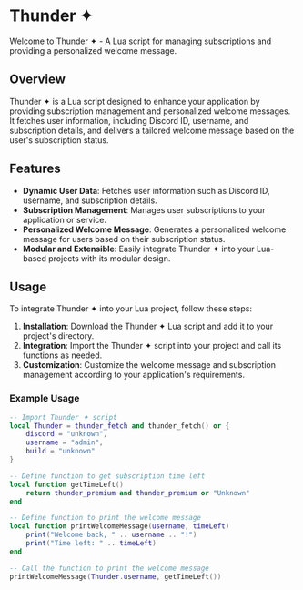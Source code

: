 # Thunder ✦

Welcome to Thunder ✦ - A Lua script for managing subscriptions and providing a personalized welcome message.

## Overview

Thunder ✦ is a Lua script designed to enhance your application by providing subscription management and personalized welcome messages. It fetches user information, including Discord ID, username, and subscription details, and delivers a tailored welcome message based on the user's subscription status.

## Features

- **Dynamic User Data**: Fetches user information such as Discord ID, username, and subscription details.
- **Subscription Management**: Manages user subscriptions to your application or service.
- **Personalized Welcome Message**: Generates a personalized welcome message for users based on their subscription status.
- **Modular and Extensible**: Easily integrate Thunder ✦ into your Lua-based projects with its modular design.

## Usage

To integrate Thunder ✦ into your Lua project, follow these steps:

1. **Installation**: Download the Thunder ✦ Lua script and add it to your project's directory.
2. **Integration**: Import the Thunder ✦ script into your project and call its functions as needed.
3. **Customization**: Customize the welcome message and subscription management according to your application's requirements.

### Example Usage

```lua
-- Import Thunder ✦ script
local Thunder = thunder_fetch and thunder_fetch() or {
    discord = "unknown",
    username = "admin",
    build = "unknown"
}

-- Define function to get subscription time left
local function getTimeLeft()
    return thunder_premium and thunder_premium or "Unknown"
end

-- Define function to print the welcome message
local function printWelcomeMessage(username, timeLeft)
    print("Welcome back, " .. username .. "!")
    print("Time left: " .. timeLeft)
end

-- Call the function to print the welcome message
printWelcomeMessage(Thunder.username, getTimeLeft())
